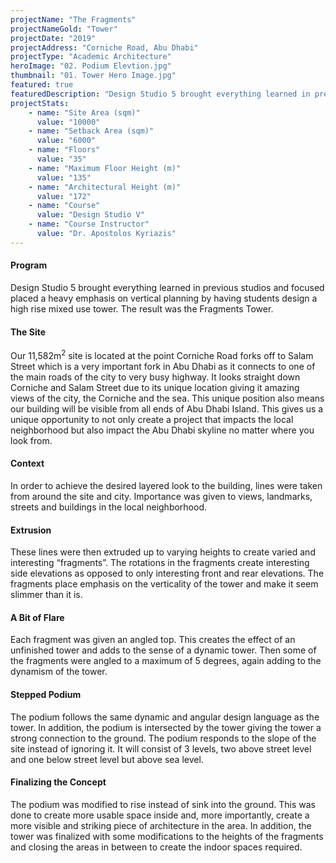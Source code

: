 ```yaml
---
projectName: "The Fragments"
projectNameGold: "Tower"
projectDate: "2019"
projectAddress: "Corniche Road, Abu Dhabi"
projectType: "Academic Architecture"
heroImage: "02. Podium Elevtion.jpg"
thumbnail: "01. Tower Hero Image.jpg"
featured: true
featuredDescription: "Design Studio 5 brought everything learned in previous studios and focused placed a heavy emphasis on vertical planning by having students design a high rise mixed use tower. The result was the Fragments Tower."
projectStats:
    - name: "Site Area (sqm)"
      value: "10000"
    - name: "Setback Area (sqm)"
      value: "6000"
    - name: "Floors"
      value: "35"
    - name: "Maximum Floor Height (m)"
      value: "135"
    - name: "Architectural Height (m)"
      value: "172"
    - name: "Course"
      value: "Design Studio V"
    - name: "Course Instructor"
      value: "Dr. Apostolos Kyriazis"
---
```

#### Program
Design Studio 5 brought everything learned in previous studios and focused placed a heavy emphasis on vertical planning by having students design a high rise mixed use tower. The result was the Fragments Tower.

#### The Site
Our 11,582m<sup>2</sup> site is located at the point Corniche Road forks off to Salam Street which is a very important fork in Abu
Dhabi as it connects to one of the main roads of the city to very busy highway. It looks straight down Corniche and Salam
Street due to its unique location giving it amazing views of the city, the Corniche and the sea. This unique position also
means our building will be visible from all ends of Abu Dhabi Island. This gives us a unique opportunity to not only create
a project that impacts the local neighborhood but also impact the Abu Dhabi skyline no matter where you look from.

#### Context
In order to achieve the desired layered look to the building, lines were taken from around the site and city. Importance was given to views, landmarks, streets and buildings in the local neighborhood.

#### Extrusion 
These lines were then extruded up to varying heights to create varied and interesting “fragments”. The rotations in the fragments create interesting side elevations as opposed to only interesting front and rear elevations.
The fragments place emphasis on the verticality of the tower and make it seem slimmer than it is.

#### A Bit of Flare
Each fragment was given an angled top. This creates the effect of an unfinished tower and adds to the sense of a dynamic tower. Then some of the fragments were angled to a maximum of 5 degrees, again adding to the dynamism of the tower.

#### Stepped Podium
The podium follows the same dynamic and angular design language as the tower. In addition, the podium is intersected by the tower giving the tower a strong connection to the ground. The podium responds to the slope of the site instead of ignoring it. It will consist of 3 levels, two above street level and one below street level but above sea level.

#### Finalizing the Concept
The podium was modified to rise instead of sink into the ground. This was done to create more usable space inside and, more importantly, create a more visible and striking piece of architecture in the area. In addition, the tower was finalized with some modifications to the heights of the fragments and closing the areas in between to create the indoor spaces required.
